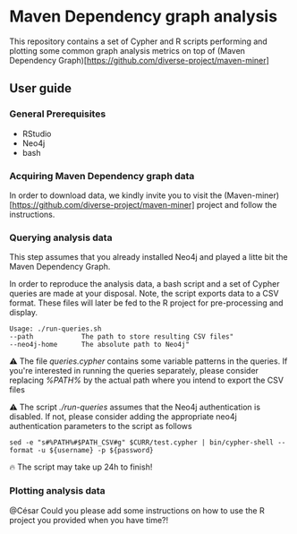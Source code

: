# Maven Dependency graph analysis
This repository contains a set of Cypher and R scripts performing and plotting some common graph analysis metrics on top of (Maven Dependency Graph)[https://github.com/diverse-project/maven-miner]

## User guide

### General Prerequisites
- RStudio
- Neo4j
- bash
### Acquiring Maven Dependency graph data

In order to download data, we kindly invite you to visit the (Maven-miner)[https://github.com/diverse-project/maven-miner]  project and follow the instructions.

### Querying analysis data

This step assumes that you already installed Neo4j and played a litte bit the Maven Dependency Graph.

In order to reproduce the analysis data, a bash script and a set of Cypher queries are made at your disposal. Note, the script exports data to a CSV format. These files will later be fed to the R project for pre-processing and display.

```
Usage: ./run-queries.sh
--path            The path to store resulting CSV files"
--neo4j-home      The absolute path to Neo4j"
```

:warning: The file *queries.cypher* contains some variable patterns in the queries. If you're interested in running the queries separately, please consider replacing *%PATH%* by the actual path where you intend to export the CSV files

:warning: The script *./run-queries* assumes that the Neo4j authentication is disabled. If not, please consider adding the appropriate neo4j authentication parameters to the script as follows

```
sed -e "s#%PATH%#$PATH_CSV#g" $CURR/test.cypher | bin/cypher-shell --format -u ${username} -p ${password}
```

:fire: The script may take up 24h to finish!

### Plotting analysis data

@César Could you please add some instructions on how to use the R project you provided when you have time?!
